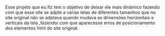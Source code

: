 Esse projeto que eu fiz tem o objetivo de deixar ele mais dinâmico fazendo com que esse site se adpte a várias telas de diferentes tamanhos que no site original não se adptava quando mudava as dimensões horizontais e verticais da tela ,fazendoi com que aparecesse erros de posicionamento dos elementos html do site original.